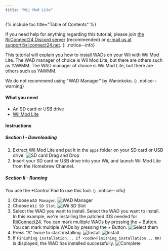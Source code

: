 ```yaml
---
title: "Wii Mod Lite"
---
```


{% include toc title="Table of Contents" %}

If you need help for anything regarding this tutorial, please join [the RiiConnect24 Discord server](https://discord.gg/rc24) (recommended) or [e-mail us at support@riiconnect24.net](mailto:support@riiconnect24.net).
{: .notice--info}

This tutorial will explain you how to install WADs on your Wii with Wii Mod Lite. The WAD manager of choice is Wii Mod Lite, but there are others such as YAWMM. The WAD manager of choice is Wii Mod Lite, but there are others such as YAWMM.

We do not recommend using "WAD Manager" by Waninkoko.
{: .notice--warning}

#### What you need
* An SD card or USB drive
* [Wii Mod Lite](https://github.com/RiiConnect24/Wii-Mod-Lite/releases)

#### Instructions

##### Section I - Downloading

1. Extract Wii Mod Lite and put it in the `apps` folder on your SD card or USB drive. ![SD card Drag and Drop](/images/WiiModLite/1.gif)
2. Insert your SD card or USB drive into your Wii, and launch Wii Mod Lite from the Homebrew Channel.

##### Section II - Running

You use the +Control Pad to use this tool.
{: .notice--info}

1. Choose `WAD Manager`. ![WAD Manager](/images/WiiModLite/2.png)
2. Choose `Wii SD Slot`. ![Wii SD Slot](/images/WiiModLite/3.png)
3. Select the WAD you want to install. Select the WAD you want to install. In this example, we're installing the patched IOS needed for [RiiConnect24](riiconnect24). You can mark multiple WADs by pressing the + Button. You can mark multiple WADs by pressing the + Button. ![Select them](/images/WiiModLite/4.gif)
4. Press "A" twice to start installing. ![Install](/images/WiiModLite/5.png) ![Install](/images/WiiModLite/6.png)
5. If `Finishing installation... If <code>Finishing installation... OK!` is displayed, the WAD has installed successfully. ![Complete](/images/WiiModLite/7.png) 
